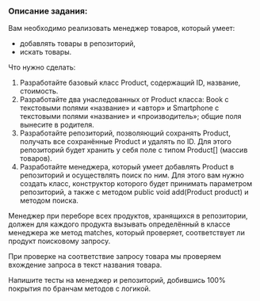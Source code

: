 ### Описание задания:
Вам необходимо реализовать менеджер товаров, который умеет:

* добавлять товары в репозиторий,
* искать товары.

Что нужно сделать:

1. Разработайте базовый класс Product, содержащий ID, название, стоимость.   
2. Разработайте два унаследованных от Product класса: Book с текстовыми полями «название» и «автор» и Smartphone с текстовыми полями «название» и «производитель»; общие поля вынесите в родителя.    
3. Разработайте репозиторий, позволяющий сохранять Product, получать все сохранённые Product и удалять по ID. Для этого репозиторий будет хранить у себя поле с типом Product[] (массив товаров).   
4. Разработайте менеджера, который умеет добавлять Product в репозиторий и осуществлять поиск по ним. Для этого вам нужно создать класс, конструктор которого будет принимать параметром репозиторий, а также с методом publiс void add(Product product) и методом поиска.   

Менеджер при переборе всех продуктов, хранящихся в репозитории, должен для каждого продукта вызывать определённый в классе менеджера же метод matches, который проверяет, соответствует ли продукт поисковому запросу.

При проверке на соответствие запросу товара мы проверяем вхождение запроса в текст названия товара.

Напишите тесты на менеджер и репозиторий, добившись 100% покрытия по бранчам методов с логикой.
